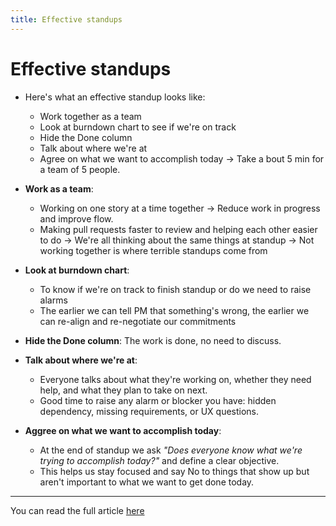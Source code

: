```yaml
---
title: Effective standups
---
```


# Effective standups

- Here's what an effective standup looks like:
    - Work together as a team
    - Look at burndown chart to see if we're on track
    - Hide the Done column
    - Talk about where we're at
    - Agree on what we want to accomplish today
&rarr; Take a bout 5 min for a team of 5 people.

- <b>Work as a team</b>: 
    - Working on one story at a time together &rarr; Reduce work in progress and improve flow.
    - Making pull requests faster to review and helping each other easier to do &rarr; We're all thinking about the same things at standup
    &rarr; Not working together is where terrible standups come from
- <b>Look at burndown chart</b>:
    - To know if we're on track to finish standup or do we need to raise alarms
    - The earlier we can tell PM that something's wrong, the earlier we can re-align and re-negotiate our commitments
- <b>Hide the Done column</b>: The work is done, no need to discuss.
- <b>Talk about where we're at</b>:
    - Everyone talks about what they're working on, whether they need help, and what they plan to take on next.
    - Good time to raise any alarm or blocker you have: hidden dependency, missing requirements, or UX questions.
- <b> Aggree on what we want to accomplish today</b>:
    - At the end of standup we ask <i>"Does everyone know what we're trying to accomplish today?"</i> and define a clear objective.
    - This helps us stay focused and say No to things that show up but aren't important to what we want to get done today.

---

You can read the full article [here](https://swizec.com/blog/effective-standups/)

